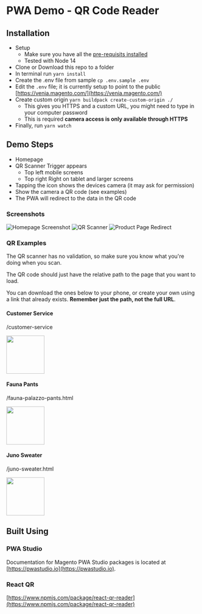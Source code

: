 # PWA Demo - QR Code Reader

## Installation

-   Setup
    -   Make sure you have all the [pre-requisits installed](https://developer.adobe.com/commerce/pwa-studio/)
    -   Tested with Node 14
-   Clone or Download this repo to a folder
-   In terminal run `yarn install`
-   Create the .env file from sample `cp .env.sample .env`
-   Edit the `.env` file; it is currently setup to point to the public [https://venia.magento.com/](https://venia.magento.com/)
-   Create custom origin `yarn buildpack create-custom-origin ./`
    -   This gives you HTTPS and a custom URL, you might need to type in your computer password
    -   This is required **camera access is only available through HTTPS**
-   Finally, run `yarn watch`

## Demo Steps

-   Homepage
-   QR Scanner Trigger appears
    -   Top left mobile screens
    -   Top right Right on tablet and larger screens
-   Tapping the icon shows the devices camera (it may ask for permission)
-   Show the camera a QR code (see examples)
-   The PWA will redirect to the data in the QR code

### Screenshots

![Homepage Screenshot](docs/images/Homepage-Screenshot.png?raw=true 'Homepage')
![QR Scanner](docs/images/QR-Scan.png?raw=true 'QR Scanner')
![Product Page Redirect](docs/images/Product-Page.png?raw=true 'Product Page Redirect')

### QR Examples

The QR scanner has no validation, so make sure you know what you're doing when you scan.

The QR code should just have the relative path to the page that you want to load.

You can download the ones below to your phone, or create your own using a link that already exists. **Remember just the path, not the full URL**.

#### Customer Service

/customer-service

<img src="docs/examples/Customer-Service.png?raw=true" width="100" height="100" />

#### Fauna Pants

/fauna-palazzo-pants.html

<img src="docs/examples/Fauna-Pants.png?raw=true" width="100" height="100" />

#### Juno Sweater

/juno-sweater.html

<img src="docs/examples/Juno-Sweater.png?raw=true" width="100" height="100" />

## Built Using

### PWA Studio

Documentation for Magento PWA Studio packages is located at [https://pwastudio.io](https://pwastudio.io).

### React QR

[https://www.npmjs.com/package/react-qr-reader](https://www.npmjs.com/package/react-qr-reader)
